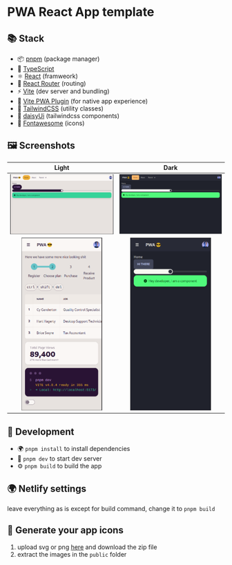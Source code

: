 # PWA React App template

## 📚 Stack
- 📦 [pnpm](https://pnpm.io/) (package manager)
- 💙 [TypeScript](https://www.typescriptlang.org/)
- ⚛️ [React](https://reactjs.org/) (framweork)
- 🚦 [React Router](https://reactrouter.com/) (routing)
- ⚡️ [Vite](https://vitejs.dev/) (dev server and bundling)
- 📱 [Vite PWA Plugin](https://vite-pwa-org.netlify.app/) (for native app experience)
- 💄 [TailwindCSS](https://tailwindcss.com/) (utility classes)
- 🌻 [daisyUi](https://daisyui.com/) (tailwindcss components)
- 🔣 [Fontawesome](https://fontawesome.com/) (icons)

## 🖼️ Screenshots
|                             Light                              |                             Dark                             |
| :------------------------------------------------------------: | :----------------------------------------------------------: |
| ![screenshot desktop light](docs/screenshots/desktopLight.png) | ![screenshot desktop dark](docs/screenshots/desktopDark.png) |
| <img src="docs/screenshots/mobileLight.png" style="max-height: 400px" />  | <img src="docs/screenshots/mobileDark.png" style="max-height: 400px" />  |


## 🔨 Development
- 🌍 `pnpm install` to install dependencies
- 🔨 `pnpm dev` to start dev server
- ⚙️ `pnpm build` to build the app

## 🌍 Netlify settings
leave everything as is except for build command, change it to `pnpm build`

## 🔣 Generate your app icons
1. upload svg or png [here](https://realfavicongenerator.net/) and download the zip file
2. extract the images in the `public` folder